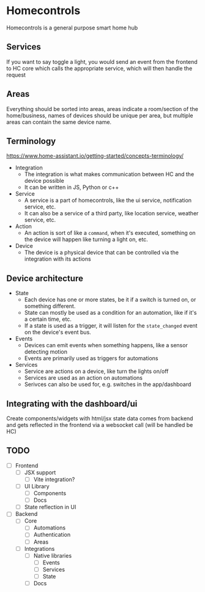 # Homecontrols

Homecontrols is a general purpose smart home hub

## Services

If you want to say toggle a light, you would send an event from the frontend to HC core which calls the appropriate service, which will then handle the request

## Areas

Everything should be sorted into areas, areas indicate a room/section of the home/business, names of devices should be unique per area,
but multiple areas can contain the same device name.

## Terminology
https://www.home-assistant.io/getting-started/concepts-terminology/

- Integration
  - The integration is what makes communication between HC and the device possible
  - It can be written in JS, Python or c++
- Service
  - A service is a part of homecontrols, like the ui service, notification service, etc.
  - It can also be a service of a third party, like location service, weather service, etc.
- Action
  - An action is sort of like a `command`, when it's executed, something on the device will happen like turning a light on, etc. 
- Device
  - The device is a physical device that can be controlled via the integration with its actions

## Device architecture

- State
  - Each device has one or more states, be it if a switch is turned on, or something different.
  - State can mostly be used as a condition for an automation, like if it's a certain time, etc.
  - If a state is used as a trigger, it will listen for the `state_changed` event on the device's event bus.
- Events
  - Devices can emit events when something happens, like a sensor detecting motion
  - Events are primarily used as triggers for automations
- Services
  - Service are actions on a device, like turn the lights on/off
  - Services are used as an action on automations
  - Serivces can also be used for, e.g. switches in the app/dashboard

## Integrating with the dashboard/ui

Create components/widgets with html/jsx state data comes from backend and gets reflected in the frontend via a websocket call (will be handled be HC)

## TODO
- [ ] Frontend
  - [ ] JSX support
    - [ ] Vite integration?
  - [ ] UI Library
    - [ ] Components
    - [ ] Docs
  - [ ] State reflection in UI
- [ ] Backend
  - [ ] Core
    - [ ] Automations
    - [ ] Authentication
    - [ ] Areas
  - [ ] Integrations
    - [ ] Native libraries
      - [ ] Events
      - [ ] Services
      - [ ] State
    - [ ] Docs  
